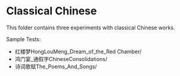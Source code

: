 # Classical Chinese

This folder contains three experiments with classical Chinese works.

Sample Tests:
- 红楼梦HongLouMeng_Dream_of_the_Red Chamber/
- 鸿门宴_通假字ChineseConsolidations/
- 诗词歌赋The_Poems_And_Songs/
